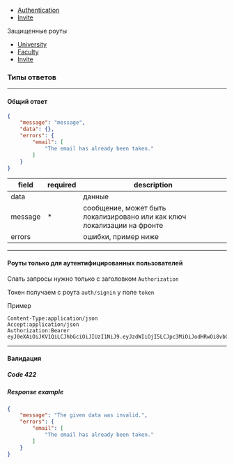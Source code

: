 
 - [Authentication](Authentication.md)  
 - [Invite](Invite.md)  


Защищенные роуты
 - [University](Auth/Admin/University.md) 
 - [Faculty](Auth/Admin/Faculty.md) 
 - [Invite](Auth/Admin/Invite.md) 


### Типы ответов

---


#### Общий ответ
```json
{
    "message": "message",
    "data": {},
    "errors": {
        "email": [
            "The email has already been taken."
        ]
    }
}
```
| field | required  | description  | 
|---|---|---|
| data  |   | данные  |
| message  | *  |  сообщение, может быть локализировано или как ключ локализации на фронте |
| errors  |   |  ошибки, пример ниже |


___


#### Роуты только для аутентифицированных пользователей
Слать запросы нужно только с заголовком `Authorization`

Токен получаем с роута `auth/signin` у поле `token`

Пример
```text
Content-Type:application/json
Accept:application/json
Authorization:Bearer eyJ0eXAiOiJKV1QiLCJhbGciOiJIUzI1NiJ9.eyJzdWIiOjI5LCJpc3MiOiJodHRwOi8vbG9jYWxob3N0OjgwMDAvYXBpL2F1dGgvc2lnbmluIiwiaWF0IjoxNTI1Mjc4NTk5LCJleHAiOjE1MjUzNjQ5OTksIm5iZiI6MTUyNTI3ODU5OSwianRpIjoiRjIwME5SeFhwTDhKMEk0ayJ9.2tcwjCK507v0qd3PYaooT7Y9LPTJmhhe7cmzFLhXQuQ
```

---

#### Валидация

##### Code 422
##### Response example
```json
{
    "message": "The given data was invalid.",
    "errors": {
        "email": [
            "The email has already been taken."
        ]
    }
}
```